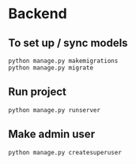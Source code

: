 # Backend

## To set up / sync models
```
python manage.py makemigrations   
python manage.py migrate 
```

## Run project
```
python manage.py runserver
```

## Make admin user
```
python manage.py createsuperuser
```